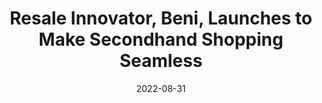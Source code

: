 ---
title: Resale Innovator, Beni, Launches to Make Secondhand Shopping Seamless
date: "2022-08-31"
template: "news"
draft: false
slug: "resale-innovator-beni-launches-to-make-secondhand-shopping-seamless"
category: "News"
tags:
  - "News"
links:
  - title: Read on PR Newswire
    link: https://www.prnewswire.com/news-releases/resale-innovator-beni-launches-to-make-secondhand-shopping-seamless-301615434.html
  - title: Read on Sales Tech Star
    link: https://salestechstar.com/sales-marketing/resale-innovator-beni-launches-to-make-secondhand-shopping-seamless/
  - title: Read on Yahoo
    link: https://www.yahoo.com/now/resale-innovator-beni-launches-secondhand-125700378.html
description: "Chrome Extension Provides Sustainable, Cost-Effective, and Simple Shopping Alternative in Partnership with Leading Resale Marketplaces."
---